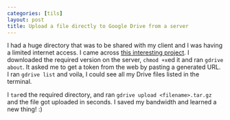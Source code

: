```yaml
---
categories: [tils]
layout: post
title: Upload a file directly to Google Drive from a server
---
```


I had a huge directory that was to be shared with my client and I was having a limited internet access. I came across [this interesting project](https://github.com/prasmussen/gdrive). I downloaded the required version on the server, `chmod +x`ed it and ran `gdrive about`. It asked me to get a token from the web by pasting a generated URL. I ran `gdrive list` and voila, I could see all my Drive files listed in the terminal.

I `tar`ed the required directory, and ran `gdrive upload <filename>.tar.gz` and the file got uploaded in seconds. I saved my bandwidth and learned a new thing! :)
